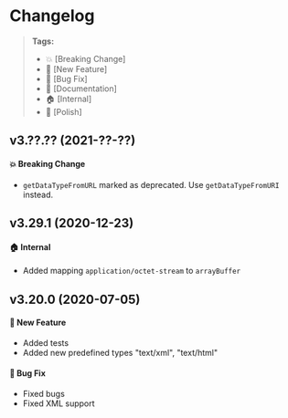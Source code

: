 Changelog
=========

> **Tags:**
> - :boom:       [Breaking Change]
> - :rocket:     [New Feature]
> - :bug:        [Bug Fix]
> - :memo:       [Documentation]
> - :house:      [Internal]
> - :nail_care:  [Polish]

## v3.??.?? (2021-??-??)

#### :boom: Breaking Change

* `getDataTypeFromURL` marked as deprecated. Use `getDataTypeFromURI` instead.

## v3.29.1 (2020-12-23)

#### :house: Internal

* Added mapping `application/octet-stream` to `arrayBuffer`

## v3.20.0 (2020-07-05)

#### :rocket: New Feature

* Added tests
* Added new predefined types "text/xml", "text/html"

#### :bug: Bug Fix

* Fixed bugs
* Fixed XML support
